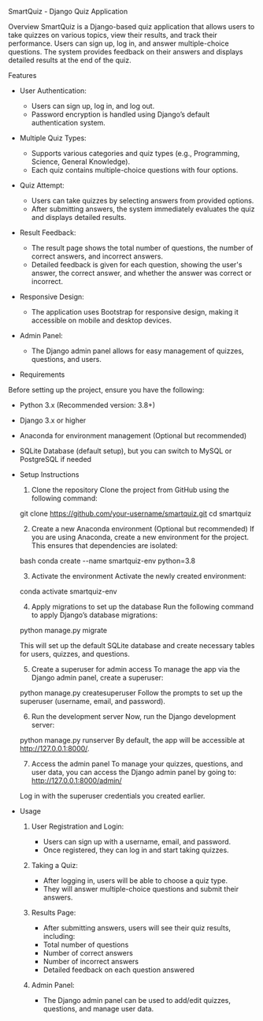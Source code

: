 SmartQuiz - Django Quiz Application

Overview
 SmartQuiz is a Django-based quiz application that allows users to take quizzes on various topics, view their results, and track their performance. 
 Users can sign up, log in, and answer multiple-choice questions.
 The system provides feedback on their answers and displays detailed results at the end of the quiz.

Features

- User Authentication:

    - Users can sign up, log in, and log out.
    - Password encryption is handled using Django’s default authentication system.

- Multiple Quiz Types:

   - Supports various categories and quiz types (e.g., Programming, Science, General Knowledge).
   - Each quiz contains multiple-choice questions with four options.

- Quiz Attempt:

   - Users can take quizzes by selecting answers from provided options.
   - After submitting answers, the system immediately evaluates the quiz and displays detailed results.

- Result Feedback:

   - The result page shows the total number of questions, the number of correct answers, and incorrect answers.
   - Detailed feedback is given for each question, showing the user's answer, the correct answer, and whether the answer was correct or incorrect.

- Responsive Design:

   - The application uses Bootstrap for responsive design, making it accessible on mobile and desktop devices.

- Admin Panel:

   - The Django admin panel allows for easy management of quizzes, questions, and users.

- Requirements

Before setting up the project, ensure you have the following:

  - Python 3.x (Recommended version: 3.8+)
  - Django 3.x or higher
  - Anaconda for environment management (Optional but recommended)
  - SQLite Database (default setup), but you can switch to MySQL or PostgreSQL if needed

- Setup Instructions
  1. Clone the repository
  Clone the project from GitHub using the following command:

    git clone https://github.com/your-username/smartquiz.git
    cd smartquiz

  2. Create a new Anaconda environment (Optional but recommended)
  If you are using Anaconda, create a new environment for the project.
  This ensures that dependencies are isolated:
  
  bash
    conda create --name smartquiz-env python=3.8

  3. Activate the environment
  Activate the newly created environment:

    conda activate smartquiz-env

  4. Apply migrations to set up the database
  Run the following command to apply Django’s database migrations:

    python manage.py migrate  

  This will set up the default SQLite database and create necessary tables for users, quizzes, and questions.

  5. Create a superuser for admin access
  To manage the app via the Django admin panel, create a superuser:

    python manage.py createsuperuser
  Follow the prompts to set up the superuser (username, email, and password).

  6. Run the development server
  Now, run the Django development server:
  
    python manage.py runserver
  By default, the app will be accessible at http://127.0.0.1:8000/.

  7. Access the admin panel
  To manage your quizzes, questions, and user data, you can access the Django admin panel by going to:
    http://127.0.0.1:8000/admin/

  Log in with the superuser credentials you created earlier.

- Usage

  1. User Registration and Login:
      
      - Users can sign up with a username, email, and password.
      - Once registered, they can log in and start taking quizzes.

  2. Taking a Quiz:

      - After logging in, users will be able to choose a quiz type.
      - They will answer multiple-choice questions and submit their answers.

  3. Results Page:

      - After submitting answers, users will see their quiz results, including:
      - Total number of questions
      - Number of correct answers
      - Number of incorrect answers
      - Detailed feedback on each question answered

  4. Admin Panel:
     
     - The Django admin panel can be used to add/edit quizzes, questions, and manage user data.
